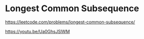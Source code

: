 # Longest Common Subsequence

https://leetcode.com/problems/longest-common-subsequence/

https://youtu.be/Ua0GhsJSlWM